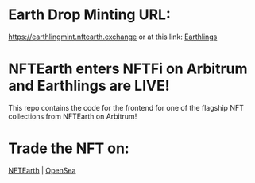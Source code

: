 # Earth Drop Minting URL: <br>
https://earthlingmint.nftearth.exchange or at this link: [Earthlings](https://earthlingmint.nftearth.exchange)
# NFTEarth enters NFTFi on Arbitrum and Earthlings are LIVE!

This repo contains the code for the frontend for one of the flagship NFT collections from NFTEarth on Arbitrum! 

# Trade the NFT on: 

[NFTEarth](https://nftearth.exchange/collection/arbitrum/0x8778b7fd7e2480c6f9ad1075bd848b7ce1b9d90c) |
[OpenSea](https://opensea.io/collection/earthlings-nftearth)

